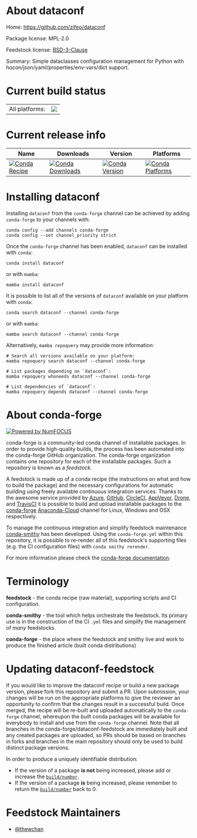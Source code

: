 About dataconf
==============

Home: https://github.com/zifeo/dataconf

Package license: MPL-2.0

Feedstock license: [BSD-3-Clause](https://github.com/conda-forge/dataconf-feedstock/blob/main/LICENSE.txt)

Summary: Simple dataclasses configuration management for Python with hocon/json/yaml/properties/env-vars/dict support.

Current build status
====================


<table><tr><td>All platforms:</td>
    <td>
      <a href="https://dev.azure.com/conda-forge/feedstock-builds/_build/latest?definitionId=14485&branchName=main">
        <img src="https://dev.azure.com/conda-forge/feedstock-builds/_apis/build/status/dataconf-feedstock?branchName=main">
      </a>
    </td>
  </tr>
</table>

Current release info
====================

| Name | Downloads | Version | Platforms |
| --- | --- | --- | --- |
| [![Conda Recipe](https://img.shields.io/badge/recipe-dataconf-green.svg)](https://anaconda.org/conda-forge/dataconf) | [![Conda Downloads](https://img.shields.io/conda/dn/conda-forge/dataconf.svg)](https://anaconda.org/conda-forge/dataconf) | [![Conda Version](https://img.shields.io/conda/vn/conda-forge/dataconf.svg)](https://anaconda.org/conda-forge/dataconf) | [![Conda Platforms](https://img.shields.io/conda/pn/conda-forge/dataconf.svg)](https://anaconda.org/conda-forge/dataconf) |

Installing dataconf
===================

Installing `dataconf` from the `conda-forge` channel can be achieved by adding `conda-forge` to your channels with:

```
conda config --add channels conda-forge
conda config --set channel_priority strict
```

Once the `conda-forge` channel has been enabled, `dataconf` can be installed with `conda`:

```
conda install dataconf
```

or with `mamba`:

```
mamba install dataconf
```

It is possible to list all of the versions of `dataconf` available on your platform with `conda`:

```
conda search dataconf --channel conda-forge
```

or with `mamba`:

```
mamba search dataconf --channel conda-forge
```

Alternatively, `mamba repoquery` may provide more information:

```
# Search all versions available on your platform:
mamba repoquery search dataconf --channel conda-forge

# List packages depending on `dataconf`:
mamba repoquery whoneeds dataconf --channel conda-forge

# List dependencies of `dataconf`:
mamba repoquery depends dataconf --channel conda-forge
```


About conda-forge
=================

[![Powered by
NumFOCUS](https://img.shields.io/badge/powered%20by-NumFOCUS-orange.svg?style=flat&colorA=E1523D&colorB=007D8A)](https://numfocus.org)

conda-forge is a community-led conda channel of installable packages.
In order to provide high-quality builds, the process has been automated into the
conda-forge GitHub organization. The conda-forge organization contains one repository
for each of the installable packages. Such a repository is known as a *feedstock*.

A feedstock is made up of a conda recipe (the instructions on what and how to build
the package) and the necessary configurations for automatic building using freely
available continuous integration services. Thanks to the awesome service provided by
[Azure](https://azure.microsoft.com/en-us/services/devops/), [GitHub](https://github.com/),
[CircleCI](https://circleci.com/), [AppVeyor](https://www.appveyor.com/),
[Drone](https://cloud.drone.io/welcome), and [TravisCI](https://travis-ci.com/)
it is possible to build and upload installable packages to the
[conda-forge](https://anaconda.org/conda-forge) [Anaconda-Cloud](https://anaconda.org/)
channel for Linux, Windows and OSX respectively.

To manage the continuous integration and simplify feedstock maintenance
[conda-smithy](https://github.com/conda-forge/conda-smithy) has been developed.
Using the ``conda-forge.yml`` within this repository, it is possible to re-render all of
this feedstock's supporting files (e.g. the CI configuration files) with ``conda smithy rerender``.

For more information please check the [conda-forge documentation](https://conda-forge.org/docs/).

Terminology
===========

**feedstock** - the conda recipe (raw material), supporting scripts and CI configuration.

**conda-smithy** - the tool which helps orchestrate the feedstock.
                   Its primary use is in the construction of the CI ``.yml`` files
                   and simplify the management of *many* feedstocks.

**conda-forge** - the place where the feedstock and smithy live and work to
                  produce the finished article (built conda distributions)


Updating dataconf-feedstock
===========================

If you would like to improve the dataconf recipe or build a new
package version, please fork this repository and submit a PR. Upon submission,
your changes will be run on the appropriate platforms to give the reviewer an
opportunity to confirm that the changes result in a successful build. Once
merged, the recipe will be re-built and uploaded automatically to the
`conda-forge` channel, whereupon the built conda packages will be available for
everybody to install and use from the `conda-forge` channel.
Note that all branches in the conda-forge/dataconf-feedstock are
immediately built and any created packages are uploaded, so PRs should be based
on branches in forks and branches in the main repository should only be used to
build distinct package versions.

In order to produce a uniquely identifiable distribution:
 * If the version of a package **is not** being increased, please add or increase
   the [``build/number``](https://docs.conda.io/projects/conda-build/en/latest/resources/define-metadata.html#build-number-and-string).
 * If the version of a package **is** being increased, please remember to return
   the [``build/number``](https://docs.conda.io/projects/conda-build/en/latest/resources/define-metadata.html#build-number-and-string)
   back to 0.

Feedstock Maintainers
=====================

* [@thewchan](https://github.com/thewchan/)

